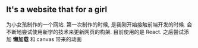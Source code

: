 ## It's a website that for a girl
为小女孩制作的一个网站. 第一次制作的时候, 是我刚开始接触前端开发的时候.
会不断地尝试使用新学的技术来更新网页的构架. 
目前使用的是 React. 之后尝试添加 **懒加载** 和 canvas 带来的动画
